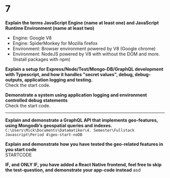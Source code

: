 # 7

**Explain the terms **JavaScript Engine** (name at least one) and JavaScript Runtime Environment (name at least two)**  

- Engine: Google V8
- Engine: SpiderMonkey for Mozilla firefox
- Environment: Browser environment powered by V8 (Google chrome)
- Environment: NodeJS powered by V8 with without the DOM and more. (Install packages with npm)

**Explain a setup for Express/Node/Test/Mongo-DB/GraphQL development with Typescript, and how it handles "secret values",  debug, debug-outputs, application logging and testing.**  
Check the start code.  

**Demonstrate a system using application logging and environment controlled debug statements**  
Check the start code.

---

**Explain and demonstrate a GraphQL API that implements geo-features, using Mongodb’s geospatial queries and indexes.**  
`C:\Users\Mick\Documents\Datamatiker\4. Semester\Fullstack Javascript\Period 4\geo-start-noDB`  


**Explain and demonstrate how you have tested the geo-related features in you start code**  
STARTCODE

**IF, and ONLY IF, you have added a React Native frontend, feel free to skip the test-question, and  demonstrate your app-code instead**
asd
